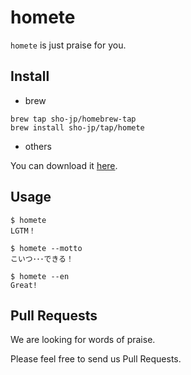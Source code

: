# homete

`homete` is just praise for you.

## Install

- brew

```
brew tap sho-jp/homebrew-tap
brew install sho-jp/tap/homete
```

- others

You can download it [here](https://github.com/sho-jp/homete/releases).

## Usage

```
$ homete
LGTM！

$ homete --motto
こいつ･･･できる！

$ homete --en
Great!
```

## Pull Requests
We are looking for words of praise.

Please feel free to send us Pull Requests.
